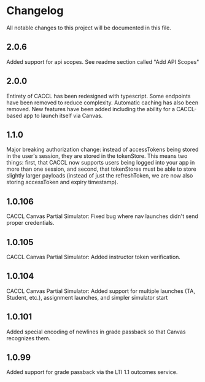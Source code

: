 # Changelog

All notable changes to this project will be documented in this file.

## 2.0.6

Added support for api scopes. See readme section called "Add API Scopes"

## 2.0.0

Entirety of CACCL has been redesigned with typescript. Some endpoints have been removed to reduce complexity. Automatic caching has also been removed. New features have been added including the ability for a CACCL-based app to launch itself via Canvas.

## 1.1.0

Major breaking authorization change: instead of accessTokens being stored in the user's session, they are stored in the tokenStore. This means two things: first, that CACCL now supports users being logged into your app in more than one session, and second, that tokenStores must be able to store slightly larger payloads (instead of just the refreshToken, we are now also storing accessToken and expiry timestamp).

## 1.0.106

CACCL Canvas Partial Simulator: Fixed bug where nav launches didn't send proper credentials.

## 1.0.105

CACCL Canvas Partial Simulator: Added instructor token verification.

## 1.0.104

CACCL Canvas Partial Simulator: Added support for multiple launches (TA, Student, etc.), assignment launches, and simpler simulator start

## 1.0.101

Added special encoding of newlines in grade passback so that Canvas recognizes them.

## 1.0.99

Added support for grade passback via the LTI 1.1 outcomes service.
